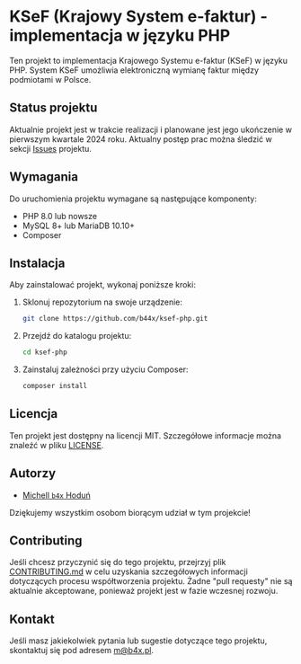# KSeF (Krajowy System e-faktur) - implementacja w języku PHP

Ten projekt to implementacja Krajowego Systemu e-faktur (KSeF) w języku PHP. System KSeF umożliwia elektroniczną wymianę faktur między podmiotami w Polsce.

## Status projektu

Aktualnie projekt jest w trakcie realizacji i planowane jest jego ukończenie w pierwszym kwartale 2024 roku. Aktualny postęp prac można śledzić w sekcji [Issues](https://github.com/b44x/ksef-php/issues) projektu.

## Wymagania

Do uruchomienia projektu wymagane są następujące komponenty:

- PHP 8.0 lub nowsze
- MySQL 8+ lub MariaDB 10.10+
- Composer

## Instalacja

Aby zainstalować projekt, wykonaj poniższe kroki:

1. Sklonuj repozytorium na swoje urządzenie:

   ```bash
   git clone https://github.com/b44x/ksef-php.git
   ```

2. Przejdź do katalogu projektu:

   ```bash
   cd ksef-php
   ```

3. Zainstaluj zależności przy użyciu Composer:

   ```bash
   composer install
   ```

## Licencja

Ten projekt jest dostępny na licencji MIT. Szczegółowe informacje można znaleźć w pliku [LICENSE](LICENSE).

## Autorzy

- [Michell `b4x` Hoduń](https://github.com/b44x)

Dziękujemy wszystkim osobom biorącym udział w tym projekcie!

## Contributing

Jeśli chcesz przyczynić się do tego projektu, przejrzyj plik [CONTRIBUTING.md](CONTRIBUTING.md) w celu uzyskania szczegółowych informacji dotyczących procesu współtworzenia projektu. Żadne "pull requesty" nie są aktualnie akceptowane, ponieważ projekt jest w fazie wczesnej rozwoju.

## Kontakt

Jeśli masz jakiekolwiek pytania lub sugestie dotyczące tego projektu, skontaktuj się pod adresem [m@b4x.pl](mailto:m@b4x.pl).
